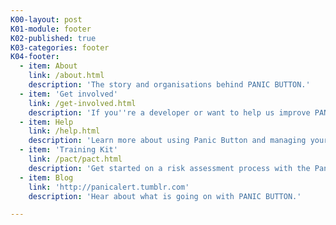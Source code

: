 ```yaml
---
K00-layout: post
K01-module: footer
K02-published: true
K03-categories: footer
K04-footer:
  - item: About
    link: /about.html
    description: 'The story and organisations behind PANIC BUTTON.'
  - item: 'Get involved'
    link: /get-involved.html
    description: 'If you''re a developer or want to help us improve PANIC BUTTON.'
  - item: Help
    link: /help.html
    description: 'Learn more about using Panic Button and managing your risks.'
  - item: 'Training Kit'
    link: /pact/pact.html
    description: 'Get started on a risk assessment process with the Panic Button Training Kit.'
  - item: Blog
    link: 'http://panicalert.tumblr.com'
    description: 'Hear about what is going on with PANIC BUTTON.'

---
```


